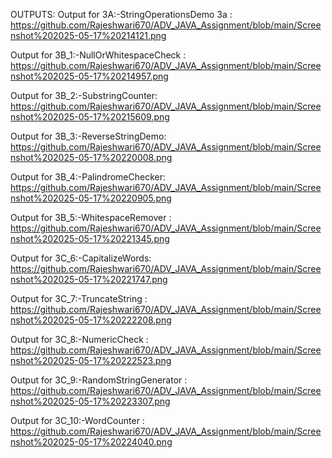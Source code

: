 OUTPUTS:
Output for 3A:-StringOperationsDemo 3a : https://github.com/Rajeshwari670/ADV_JAVA_Assignment/blob/main/Screenshot%202025-05-17%20214121.png
 
Output for 3B_1:-NullOrWhitespaceCheck : https://github.com/Rajeshwari670/ADV_JAVA_Assignment/blob/main/Screenshot%202025-05-17%20214957.png

Output for 3B_2:-SubstringCounter: https://github.com/Rajeshwari670/ADV_JAVA_Assignment/blob/main/Screenshot%202025-05-17%20215609.png
  
Output for 3B_3:-ReverseStringDemo: https://github.com/Rajeshwari670/ADV_JAVA_Assignment/blob/main/Screenshot%202025-05-17%20220008.png

Output for 3B_4:-PalindromeChecker: https://github.com/Rajeshwari670/ADV_JAVA_Assignment/blob/main/Screenshot%202025-05-17%20220905.png
  
Output for 3B_5:-WhitespaceRemover  : https://github.com/Rajeshwari670/ADV_JAVA_Assignment/blob/main/Screenshot%202025-05-17%20221345.png

Output for 3C_6:-CapitalizeWords: https://github.com/Rajeshwari670/ADV_JAVA_Assignment/blob/main/Screenshot%202025-05-17%20221747.png
  
Output for 3C_7:-TruncateString : https://github.com/Rajeshwari670/ADV_JAVA_Assignment/blob/main/Screenshot%202025-05-17%20222208.png

Output for 3C_8:-NumericCheck  : https://github.com/Rajeshwari670/ADV_JAVA_Assignment/blob/main/Screenshot%202025-05-17%20222523.png

Output for 3C_9:-RandomStringGenerator  : https://github.com/Rajeshwari670/ADV_JAVA_Assignment/blob/main/Screenshot%202025-05-17%20223307.png

Output for 3C_10:-WordCounter : https://github.com/Rajeshwari670/ADV_JAVA_Assignment/blob/main/Screenshot%202025-05-17%20224040.png


